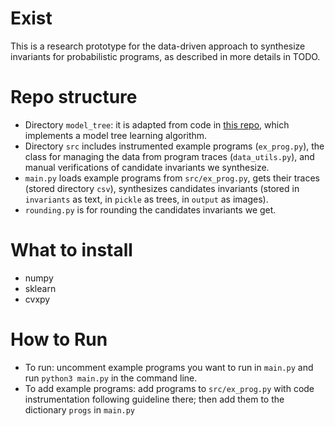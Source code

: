 # Exist
This is a research prototype for the data-driven approach to synthesize invariants 
for probabilistic programs, as described in more details in TODO. 

# Repo structure
- Directory `model_tree`: it is adapted from code in [this repo](https://github.com/ankonzoid/LearningX/tree/master/advanced_ML/model_tree), which implements a model tree learning algorithm. 
- Directory `src` includes instrumented example programs (`ex_prog.py`), the class for managing the data from program traces (`data_utils.py`), and manual verifications of candidate invariants we synthesize. 
- `main.py` loads example programs from `src/ex_prog.py`, gets their traces (stored directory `csv`), synthesizes candidates invariants (stored in `invariants` as text, in `pickle` as trees, in `output` as images). 
- `rounding.py` is for rounding the candidates invariants we get. 

# What to install
* numpy
* sklearn
* cvxpy

# How to Run
* To run: uncomment example programs you want to run in `main.py` and run `python3 main.py` in the command line. 
* To add example programs: 
add programs to `src/ex_prog.py` with code instrumentation following guideline there; 
then add them to the dictionary `progs` in `main.py`
 
